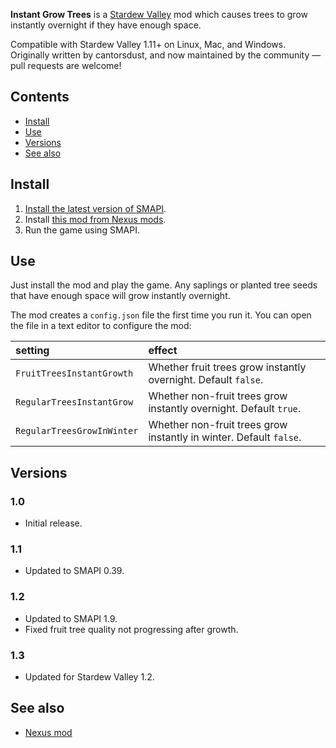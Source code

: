 ﻿**Instant Grow Trees** is a [Stardew Valley](http://stardewvalley.net/) mod which causes trees to
grow instantly overnight if they have enough space.

Compatible with Stardew Valley 1.11+ on Linux, Mac, and Windows. Originally written by cantorsdust,
and now maintained by the community — pull requests are welcome!

## Contents
* [Install](#install)
* [Use](#use)
* [Versions](#versions)
* [See also](#see-also)

## Install
1. [Install the latest version of SMAPI](http://canimod.com/for-players/install-smapi).
2. Install [this mod from Nexus mods](http://www.nexusmods.com/stardewvalley/mods/173).
3. Run the game using SMAPI.

## Use
Just install the mod and play the game. Any saplings or planted tree seeds that have enough space
will grow instantly overnight.

The mod creates a `config.json` file the first time you run it. You can open the file in a text
editor to configure the mod:

setting | effect
:------ | :-----
`FruitTreesInstantGrowth` | Whether fruit trees grow instantly overnight. Default `false`.
`RegularTreesInstantGrow` | Whether non-fruit trees grow instantly overnight. Default `true`.
`RegularTreesGrowInWinter` | Whether non-fruit trees grow instantly in winter. Default `false`.

## Versions
### 1.0
* Initial release.

### 1.1
* Updated to SMAPI 0.39.

### 1.2
* Updated to SMAPI 1.9.
* Fixed fruit tree quality not progressing after growth.

### 1.3
* Updated for Stardew Valley 1.2.

## See also
* [Nexus mod](http://www.nexusmods.com/stardewvalley/mods/173)
